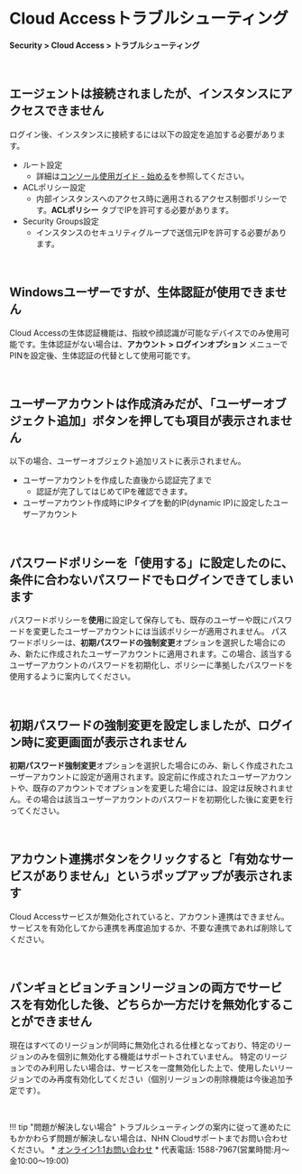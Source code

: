 # Cloud Accessトラブルシューティング

**Security > Cloud Access > トラブルシューティング**

<br>

## エージェントは接続されましたが、インスタンスにアクセスできません

ログイン後、インスタンスに接続するには以下の設定を追加する必要があります。

* ルート設定
    * 詳細は[コンソール使用ガイド - 始める](https://docs.nhncloud.com/ja/Security/Cloud%20Access/ja/console-user-guide/cloud-access-start/)を参照してください。
* ACLポリシー設定
    * 内部インスタンスへのアクセス時に適用されるアクセス制御ポリシーです。**ACLポリシー** タブでIPを許可する必要があります。
* Security Groups設定
    * インスタンスのセキュリティグループで送信元IPを許可する必要があります。

<br>

## Windowsユーザーですが、生体認証が使用できません

Cloud Accessの生体認証機能は、指紋や顔認識が可能なデバイスでのみ使用可能です。生体認証がない場合は、**アカウント > ログインオプション** メニューでPINを設定後、生体認証の代替として使用可能です。

<br>

## ユーザーアカウントは作成済みだが、「ユーザーオブジェクト追加」ボタンを押しても項目が表示されません

以下の場合、ユーザーオブジェクト追加リストに表示されません。

* ユーザーアカウントを作成した直後から認証完了まで
    * 認証が完了してはじめてIPを確認できます。
* ユーザーアカウント作成時にIPタイプを動的IP(dynamic IP)に設定したユーザーアカウント

<br>

## パスワードポリシーを「使用する」に設定したのに、条件に合わないパスワードでもログインできてしまいます

パスワードポリシーを**使用**に設定して保存しても、既存のユーザーや既にパスワードを変更したユーザーアカウントには当該ポリシーが適用されません。
パスワードポリシーは、**初期パスワードの強制変更**オプションを選択した場合にのみ、新たに作成されたユーザーアカウントに適用されます。この場合、該当するユーザーアカウントのパスワードを初期化し、ポリシーに準拠したパスワードを使用するように案内してください。

<br>

## 初期パスワードの強制変更を設定しましたが、ログイン時に変更画面が表示されません

**初期パスワード強制変更**オプションを選択した場合にのみ、新しく作成されたユーザーアカウントに設定が適用されます。設定前に作成されたユーザーアカウントや、既存のアカウントでオプションを変更した場合には、設定は反映されません。その場合は該当ユーザーアカウントのパスワードを初期化した後に変更を行ってください。

<br>

## アカウント連携ボタンをクリックすると「有効なサービスがありません」というポップアップが表示されます

Cloud Accessサービスが無効化されていると、アカウント連携はできません。サービスを有効化してから連携を再度追加するか、不要な連携であれば削除してください。

<br>

## パンギョとピョンチョンリージョンの両方でサービスを有効化した後、どちらか一方だけを無効化することができません

現在はすべてのリージョンが同時に無効化される仕様となっており、特定のリージョンのみを個別に無効化する機能はサポートされていません。
特定のリージョンでのみ利用したい場合は、サービスを一度無効化した上で、使用したいリージョンでのみ再度有効化してください（個別リージョンの削除機能は今後追加予定です）。

<br>

!!! tip "問題が解決しない場合"
  トラブルシューティングの案内に従って進めたにもかかわらず問題が解決しない場合は、NHN Cloudサポートまでお問い合わせください。
    * [オンライン1:1お問い合わせ](https://www.nhncloud.com/kr/support/inquiry?alias=tab16_15)
    * 代表電話: 1588-7967(営業時間:月～金10:00～19:00)
